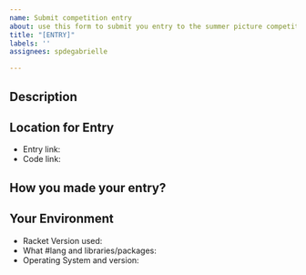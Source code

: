 ```yaml
---
name: Submit competition entry
about: use this form to submit you entry to the summer picture competition
title: "[ENTRY]"
labels: ''
assignees: spdegabrielle

---
```


<!--- Name your entry in the Title above -->

## Description
<!--- Provide a description of your entry -->

## Location for Entry
<!--- Provide a link to your entry and the code required to recreate it -->
* Entry link:
* Code link:
<!--- Create a new repository with https://github.com/new -->

## How you made your entry?
<!--- What #lang and libraries/packages -->

## Your Environment
<!--- Include details required to run your entry -->
* Racket Version used:
* What #lang and libraries/packages:
* Operating System and version:
